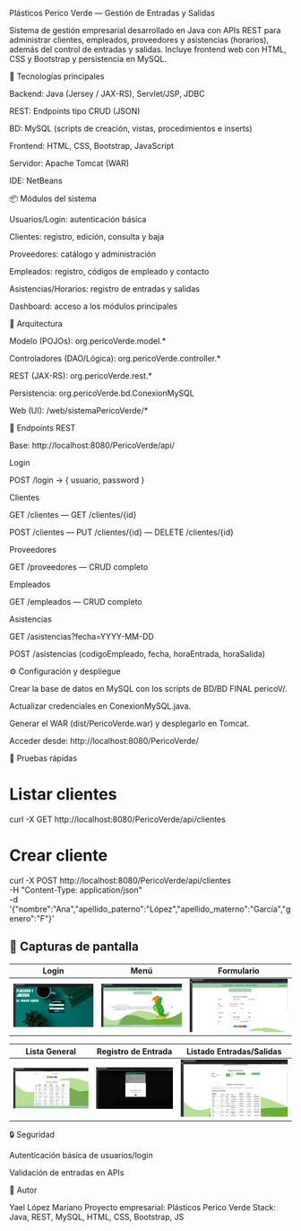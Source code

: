 Plásticos Perico Verde — Gestión de Entradas y Salidas

Sistema de gestión empresarial desarrollado en Java con APIs REST para administrar clientes, empleados, proveedores y asistencias (horarios), además del control de entradas y salidas. Incluye frontend web con HTML, CSS y Bootstrap y persistencia en MySQL.

🚀 Tecnologías principales

Backend: Java (Jersey / JAX-RS), Servlet/JSP, JDBC

REST: Endpoints tipo CRUD (JSON)

BD: MySQL (scripts de creación, vistas, procedimientos e inserts)

Frontend: HTML, CSS, Bootstrap, JavaScript

Servidor: Apache Tomcat (WAR)

IDE: NetBeans

📦 Módulos del sistema

Usuarios/Login: autenticación básica

Clientes: registro, edición, consulta y baja

Proveedores: catálogo y administración

Empleados: registro, códigos de empleado y contacto

Asistencias/Horarios: registro de entradas y salidas

Dashboard: acceso a los módulos principales

🧭 Arquitectura

Modelo (POJOs): org.pericoVerde.model.*

Controladores (DAO/Lógica): org.pericoVerde.controller.*

REST (JAX-RS): org.pericoVerde.rest.*

Persistencia: org.pericoVerde.bd.ConexionMySQL

Web (UI): /web/sistemaPericoVerde/*

🔌 Endpoints REST

Base: http://localhost:8080/PericoVerde/api/

Login

POST /login → { usuario, password }

Clientes

GET /clientes — GET /clientes/{id}

POST /clientes — PUT /clientes/{id} — DELETE /clientes/{id}

Proveedores

GET /proveedores — CRUD completo

Empleados

GET /empleados — CRUD completo

Asistencias

GET /asistencias?fecha=YYYY-MM-DD

POST /asistencias (codigoEmpleado, fecha, horaEntrada, horaSalida)

⚙️ Configuración y despliegue

Crear la base de datos en MySQL con los scripts de BD/BD FINAL pericoV/.

Actualizar credenciales en ConexionMySQL.java.

Generar el WAR (dist/PericoVerde.war) y desplegarlo en Tomcat.

Acceder desde: http://localhost:8080/PericoVerde/

🧪 Pruebas rápidas
# Listar clientes
curl -X GET http://localhost:8080/PericoVerde/api/clientes

# Crear cliente
curl -X POST http://localhost:8080/PericoVerde/api/clientes \
  -H "Content-Type: application/json" \
  -d '{"nombre":"Ana","apellido_paterno":"López","apellido_materno":"García","genero":"F"}'

## 📸 Capturas de pantalla



| Login | Menú | Formulario |
|---|---|---|
| ![Login](web/Frontend/login.png) | ![Menú](web/Frontend/menu.png) | ![Formulario](web/Frontend/formulario.png) |

| Lista General | Registro de Entrada | Listado Entradas/Salidas |
|---|---|---|
| ![Lista](web/Frontend/lista.png) | ![Registro de Entrada](web/Frontend/registroEntrada.png) | ![Entradas/Salidas](web/Frontend/listaEntradasSalidas.png) |



🔒 Seguridad

Autenticación básica de usuarios/login

Validación de entradas en APIs

👤 Autor

Yael López Mariano
Proyecto empresarial: Plásticos Perico Verde
Stack: Java, REST, MySQL, HTML, CSS, Bootstrap, JS
